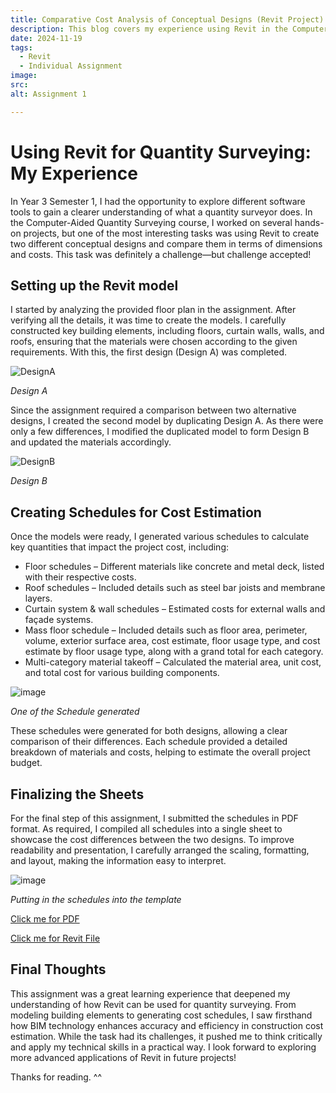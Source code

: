 ```yaml
---
title: Comparative Cost Analysis of Conceptual Designs (Revit Project)
description: This blog covers my experience using Revit in the Computer-Aided Quantity Surveying course. The assignment involved creating two conceptual building designs, generating cost estimation schedules, and comparing dimensions and material costs. 
date: 2024-11-19
tags:
  - Revit
  - Individual Assignment
image:
src: 
alt: Assignment 1

---
```

# Using Revit for Quantity Surveying: My Experience

In Year 3 Semester 1, I had the opportunity to explore different software tools to gain a clearer understanding of what a quantity surveyor does. In the Computer-Aided Quantity Surveying course, I worked on several hands-on projects, but one of the most interesting tasks was using Revit to create two different conceptual designs and compare them in terms of dimensions and costs. This task was definitely a challenge—but challenge accepted!

## Setting up the Revit model

I started by analyzing the provided floor plan in the assignment. After verifying all the details, it was time to create the models. I carefully constructed key building elements, including floors, curtain walls, walls, and roofs, ensuring that the materials were chosen according to the given requirements. With this, the first design (Design A) was completed.

![DesignA](/images/RevitDesignA.png)

*Design A*

Since the assignment required a comparison between two alternative designs, I created the second model by duplicating Design A. As there were only a few differences, I modified the duplicated model to form Design B and updated the materials accordingly.

![DesignB](/images/RevitDesignB.png)

*Design B*

## Creating Schedules for Cost Estimation

Once the models were ready, I generated various schedules to calculate key quantities that impact the project cost, including:

- Floor schedules – Different materials like concrete and metal deck, listed with their respective costs.
- Roof schedules – Included details such as steel bar joists and membrane layers.
- Curtain system & wall schedules – Estimated costs for external walls and façade systems.
- Mass floor schedule – Included details such as floor area, perimeter, volume, exterior surface area, cost estimate, floor usage type, and cost estimate by floor usage type, along with a grand total for each category.
- Multi-category material takeoff – Calculated the material area, unit cost, and total cost for various building components.

![image](/images/DesignASchedule.png)

*One of the Schedule generated*

These schedules were generated for both designs, allowing a clear comparison of their differences. Each schedule provided a detailed breakdown of materials and costs, helping to estimate the overall project budget.

## Finalizing the Sheets
For the final step of this assignment, I submitted the schedules in PDF format. As required, I compiled all schedules into a single sheet to showcase the cost differences between the two designs. To improve readability and presentation, I carefully arranged the scaling, formatting, and layout, making the information easy to interpret.

![image](/images/RevitSchedule.png)

*Putting in the schedules into the template*

[Click me for PDF](https://drive.google.com/drive/folders/1M6Fk7jllMA31t5JaWXKknw3mih7rAEvB)

[Click me for Revit File](https://drive.google.com/drive/folders/17H2m3cP5MKn88XlpF3DRe4uI7sFu5zwN)

## Final Thoughts
This assignment was a great learning experience that deepened my understanding of how Revit can be used for quantity surveying. From modeling building elements to generating cost schedules, I saw firsthand how BIM technology enhances accuracy and efficiency in construction cost estimation. While the task had its challenges, it pushed me to think critically and apply my technical skills in a practical way. I look forward to exploring more advanced applications of Revit in future projects!

Thanks for reading. ^^
